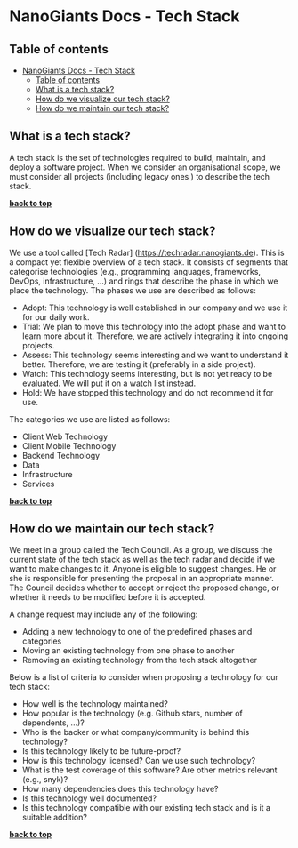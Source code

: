 # NanoGiants Docs - Tech Stack 
<!-- section: Introduction -->
<!-- Describe what this document refers to. At what target audience is it aimed? -->

## Table of contents
<!-- section: Table of contents -->
<!-- This shows what sections are covered in this document and gives the reader the possibility to jump to a specific section. It is highly recommended to use a TOC. -->
<!-- This has two items called first and second respectively. Remove them and use your own -->
- [NanoGiants Docs - Tech Stack](#nanogiants-docs---tech-stack)
  - [Table of contents](#table-of-contents)
  - [What is a tech stack?](#what-is-a-tech-stack)
  - [How do we visualize our tech stack?](#how-do-we-visualize-our-tech-stack)
  - [How do we maintain our tech stack?](#how-do-we-maintain-our-tech-stack)

<!-- section: Content -->
<!-- This the actual content. -->

## What is a tech stack?
A tech stack is the set of technologies required to build, maintain, and deploy a software project. When we consider an organisational scope, we must consider all projects (including legacy ones ) to describe the tech stack. 

**[back to top](#table-of-contents)**

## How do we visualize our tech stack?
We use a tool called [Tech Radar] (https://techradar.nanogiants.de). This is a compact yet flexible overview of a tech stack. It consists of segments that categorise technologies (e.g., programming languages, frameworks, DevOps, infrastructure, ...) and rings that describe the phase in which we place the technology. The phases we use are described as follows:

- Adopt: This technology is well established in our company and we use it for our daily work.
- Trial: We plan to move this technology into the adopt phase and want to learn more about it. Therefore, we are actively integrating it into ongoing projects.
- Assess: This technology seems interesting and we want to understand it better. Therefore, we are testing it (preferably in a side project).
- Watch: This technology seems interesting, but is not yet ready to be evaluated. We will put it on a watch list instead.
- Hold: We have stopped this technology and do not recommend it for use.

The categories we use are listed as follows:

- Client Web Technology
- Client Mobile Technology
- Backend Technology
- Data 
- Infrastructure
- Services

**[back to top](#table-of-contents)**

## How do we maintain our tech stack?
We meet in a group called the Tech Council. As a group, we discuss the current state of the tech stack as well as the tech radar and decide if we want to make changes to it. Anyone is eligible to suggest changes. He or she is responsible for presenting the proposal in an appropriate manner. The Council decides whether to accept or reject the proposed change, or whether it needs to be modified before it is accepted. 

A change request may include any of the following:
- Adding a new technology to one of the predefined phases and categories
- Moving an existing technology from one phase to another
- Removing an existing technology from the tech stack altogether

Below is a list of criteria to consider when proposing a technology for our tech stack:
- How well is the technology maintained?
- How popular is the technology (e.g. Github stars, number of dependents, ...)?
- Who is the backer or what company/community is behind this technology?
- Is this technology likely to be future-proof?
- How is this technology licensed? Can we use such technology?
- What is the test coverage of this software? Are other metrics relevant (e.g., snyk)?
- How many dependencies does this technology have?
- Is this technology well documented?
- Is this technology compatible with our existing tech stack and is it a suitable addition?

**[back to top](#table-of-contents)**
